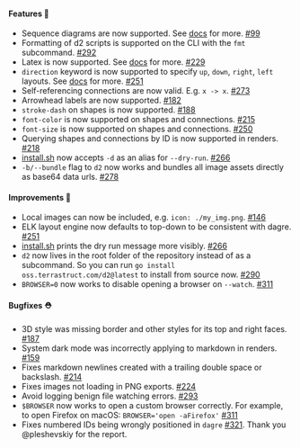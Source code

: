 #### Features 🚀

- Sequence diagrams are now supported. See [docs](https://d2lang.com/tour/sequence-diagrams) for more.
  [#99](https://github.com/terrastruct/d2/issues/99)
- Formatting of d2 scripts is supported on the CLI with the `fmt` subcommand.
  [#292](https://github.com/terrastruct/d2/pull/292)
- Latex is now supported. See [docs](https://d2lang.com/tour/text) for more.
  [#229](https://github.com/terrastruct/d2/pull/229)
- `direction` keyword is now supported to specify `up`, `down`, `right`, `left` layouts. See
  [docs](https://d2lang.com/tour/layouts) for more.
  [#251](https://github.com/terrastruct/d2/pull/251)
- Self-referencing connections are now valid. E.g. `x -> x`.
  [#273](https://github.com/terrastruct/d2/pull/273)
- Arrowhead labels are now supported. [#182](https://github.com/terrastruct/d2/pull/182)
- `stroke-dash` on shapes is now supported. [#188](https://github.com/terrastruct/d2/issues/188)
- `font-color` is now supported on shapes and connections. [#215](https://github.com/terrastruct/d2/pull/215)
- `font-size` is now supported on shapes and connections. [#250](https://github.com/terrastruct/d2/pull/250)
- Querying shapes and connections by ID is now supported in renders. [#218](https://github.com/terrastruct/d2/pull/218)
- [install.sh](./install.sh) now accepts `-d` as an alias for `--dry-run`.
  [#266](https://github.com/terrastruct/d2/pull/266)
- `-b/--bundle` flag to `d2` now works and bundles all image assets directly as base64
  data urls. [#278](https://github.com/terrastruct/d2/pull/278)

#### Improvements 🧹

- Local images can now be included, e.g. `icon: ./my_img.png`.
  [#146](https://github.com/terrastruct/d2/issues/146)
- ELK layout engine now defaults to top-down to be consistent with dagre.
  [#251](https://github.com/terrastruct/d2/pull/251)
- [install.sh](./install.sh) prints the dry run message more visibly.
  [#266](https://github.com/terrastruct/d2/pull/266)
- `d2` now lives in the root folder of the repository instead of as a subcommand.
  So you can run `go install oss.terrastruct.com/d2@latest` to install from source
  now.
  [#290](https://github.com/terrastruct/d2/pull/290)
- `BROWSER=0` now works to disable opening a browser on `--watch`.
  [#311](https://github.com/terrastruct/d2/pull/311)

#### Bugfixes ⛑️

- 3D style was missing border and other styles for its top and right faces.
  [#187](https://github.com/terrastruct/d2/pull/187)
- System dark mode was incorrectly applying to markdown in renders.
  [#159](https://github.com/terrastruct/d2/issues/159)
- Fixes markdown newlines created with a trailing double space or backslash.
  [#214](https://github.com/terrastruct/d2/pull/214)
- Fixes images not loading in PNG exports.
  [#224](https://github.com/terrastruct/d2/pull/224)
- Avoid logging benign file watching errors.
  [#293](https://github.com/terrastruct/d2/pull/293)
- `$BROWSER` now works to open a custom browser correctly.
  For example, to open Firefox on macOS: `BROWSER='open -aFirefox'`
  [#311](https://github.com/terrastruct/d2/pull/311)
- Fixes numbered IDs being wrongly positioned in `dagre`
  [#321](https://github.com/terrastruct/d2/issues/321). Thank you @pleshevskiy for the
  report.
